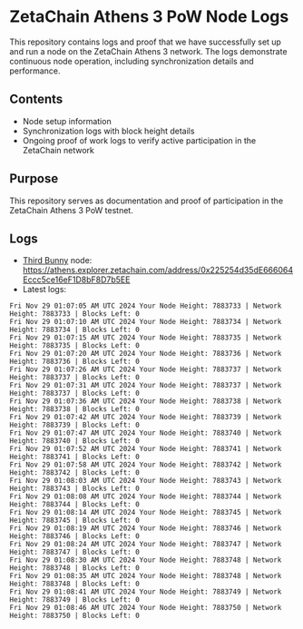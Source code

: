 # ZetaChain Athens 3 PoW Node Logs
This repository contains logs and proof that we have successfully set up and run a node on the ZetaChain Athens 3 network. The logs demonstrate continuous node operation, including synchronization details and performance.

## Contents
- Node setup information
- Synchronization logs with block height details
- Ongoing proof of work logs to verify active participation in the ZetaChain network

## Purpose
This repository serves as documentation and proof of participation in the ZetaChain Athens 3 PoW testnet.

## Logs

- [Third Bunny](https://thirdbunny.xyz/) node: https://athens.explorer.zetachain.com/address/0x225254d35dE666064Eccc5ce16eF1D8bF8D7b5EE
- Latest logs:
```
Fri Nov 29 01:07:05 AM UTC 2024 Your Node Height: 7883733 | Network Height: 7883733 | Blocks Left: 0
Fri Nov 29 01:07:10 AM UTC 2024 Your Node Height: 7883734 | Network Height: 7883734 | Blocks Left: 0
Fri Nov 29 01:07:15 AM UTC 2024 Your Node Height: 7883735 | Network Height: 7883735 | Blocks Left: 0
Fri Nov 29 01:07:20 AM UTC 2024 Your Node Height: 7883736 | Network Height: 7883736 | Blocks Left: 0
Fri Nov 29 01:07:26 AM UTC 2024 Your Node Height: 7883737 | Network Height: 7883737 | Blocks Left: 0
Fri Nov 29 01:07:31 AM UTC 2024 Your Node Height: 7883737 | Network Height: 7883737 | Blocks Left: 0
Fri Nov 29 01:07:36 AM UTC 2024 Your Node Height: 7883738 | Network Height: 7883738 | Blocks Left: 0
Fri Nov 29 01:07:42 AM UTC 2024 Your Node Height: 7883739 | Network Height: 7883739 | Blocks Left: 0
Fri Nov 29 01:07:47 AM UTC 2024 Your Node Height: 7883740 | Network Height: 7883740 | Blocks Left: 0
Fri Nov 29 01:07:52 AM UTC 2024 Your Node Height: 7883741 | Network Height: 7883741 | Blocks Left: 0
Fri Nov 29 01:07:58 AM UTC 2024 Your Node Height: 7883742 | Network Height: 7883742 | Blocks Left: 0
Fri Nov 29 01:08:03 AM UTC 2024 Your Node Height: 7883743 | Network Height: 7883743 | Blocks Left: 0
Fri Nov 29 01:08:08 AM UTC 2024 Your Node Height: 7883744 | Network Height: 7883744 | Blocks Left: 0
Fri Nov 29 01:08:14 AM UTC 2024 Your Node Height: 7883745 | Network Height: 7883745 | Blocks Left: 0
Fri Nov 29 01:08:19 AM UTC 2024 Your Node Height: 7883746 | Network Height: 7883746 | Blocks Left: 0
Fri Nov 29 01:08:24 AM UTC 2024 Your Node Height: 7883747 | Network Height: 7883747 | Blocks Left: 0
Fri Nov 29 01:08:30 AM UTC 2024 Your Node Height: 7883748 | Network Height: 7883748 | Blocks Left: 0
Fri Nov 29 01:08:35 AM UTC 2024 Your Node Height: 7883748 | Network Height: 7883748 | Blocks Left: 0
Fri Nov 29 01:08:41 AM UTC 2024 Your Node Height: 7883749 | Network Height: 7883749 | Blocks Left: 0
Fri Nov 29 01:08:46 AM UTC 2024 Your Node Height: 7883750 | Network Height: 7883750 | Blocks Left: 0
```
